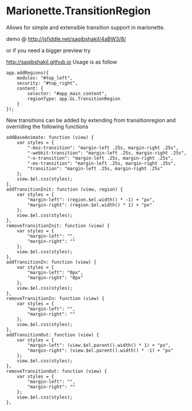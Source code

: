 Marionette.TransitionRegion
===========================

Allows for simple and extensible transition support in marionette. 

demo @
http://jsfiddle.net/saqibshakil/4aBW3/8/

or if you need a bigger preview try


http://saqibshakil.github.io
Usage is as follow

    app.addRegions({
        modules: "#top_left",
        security: "#top_right",
        content: {
            selector: "#app_main_content",
            regionType: app.GL.TransitionRegion
        }
    });
    
New transitions can be added by extending from transitionregion and overriding the following functions

    addBaseAnimate: function (view) {
        var styles = {
            "-moz-transition": "margin-left .25s, margin-right .25s",
            "-webkit-transition": "margin-left .25s, margin-right .25s",
            "-o-transition": "margin-left .25s, margin-right .25s",
            "-ms-transition": "margin-left .25s, margin-right .25s",
            "transition": "margin-left .25s, margin-right .25s"
        };
        view.$el.css(styles);
    },
    addTransitionInit: function (view, region) {
        var styles = {
            "margin-left": (region.$el.width() * -1) + "px",
            "margin-right": (region.$el.width() * 1) + "px"
        };
        view.$el.css(styles);
    },
    removeTransitionInit: function (view) {
        var styles = {
            "margin-left": "",
            "margin-right": ""
        };
        view.$el.css(styles);
    },
    addTransitionIn: function (view) {
        var styles = {
            "margin-left": "0px",
            "margin-right": "0px"
        };
        view.$el.css(styles);
    },
    removeTransitionIn: function (view) {
        var styles = {
            "margin-left": "",
            "margin-right": ""
        };
        view.$el.css(styles);
    },
    addTransitionOut: function (view) {
        var styles = {
            "margin-left": (view.$el.parent().width() * 1) + "px",
            "margin-right": (view.$el.parent().width() * -1) + "px"
        };
        view.$el.css(styles);
    },
    removeTransitionOut: function (view) {
        var styles = {
            "margin-left": "",
            "margin-right": ""
        };
        view.$el.css(styles);
    },
